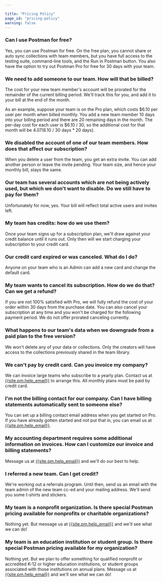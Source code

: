 ```yaml
---

title: "Pricing Policy"
page_id: "pricing-policy"
warning: false
---
```


### Can I use Postman for free?

Yes, you can use Postman for free. On the free plan, you cannot share or auto sync collections with team members, but you have full access to the testing suite, command-line tools, and the Run in Postman button. You also have the option to try out Postman Pro for free for 30 days with your team.

### We need to add someone to our team. How will that be billed?

The cost for your new team member's account will be prorated for the remainder of the current billing period. We'll track this for you, and add it to your bill at the end of the month.

As an example, suppose your team is on the Pro plan, which costs $6.10 per user per month when billed monthly. You add a new team member 10 days into your billing period and there are 20 remaining days in the month. The per-day cost for each user is $6.10 / 30, so the additional cost for that month will be $4.07 ($6.10 / 30 days \* 20 days).

### We disabled the account of one of our team members. How does that affect our subscription?

When you delete a user from the team, you get an extra invite. You can add another person or leave the invite pending. Your team size, and hence your monthly bill, stays the same.

### Our team has several accounts which are not being actively used, but which we don't want to disable. Do we still have to pay for them?

Unfortunately for now, yes. Your bill will reflect total active users and invites left.

### My team has credits: how do we use them?

Once your team signs up for a subscription plan, we'll draw against your credit balance until it runs out. Only then will we start charging your subscription to your credit card.

### Our credit card expired or was canceled. What do I do?

Anyone on your team who is an Admin can add a new card and change the default card.

### My team wants to cancel its subscription. How do we do that? Can we get a refund?

If you are not 100% satisfied with Pro, we will fully refund the cost of your order within 30 days from the purchase date. You can also cancel your subscription at any time and you won't be charged for the following payment period. We do not offer prorated canceling currently.

### What happens to our team's data when we downgrade from a paid plan to the free version?

We won't delete any of your data or collections. Only the creators will have access to the collections previously shared in the team library.

### We can't pay by credit card. Can you invoice my company?

We can invoice large teams who subscribe to a yearly plan. Contact us at [{{site.pm.help_email}}][0] to arrange this. All monthly plans must be paid by credit card.

### I'm not the billing contact for our company. Can I have billing statements automatically sent to someone else?

You can set up a billing contact email address when you get started on Pro. If you have already gotten started and not put that in, you can email us at [{{site.pm.help_email}}][0].

### My accounting department requires some additional information on invoices. How can I customize our invoice and billing statements?

Message us at [{{site.pm.help_email}}][0] and we'll do our best to help.

### I referred a new team. Can I get credit?

We're working out a referrals program. Until then, send us an email with the team admin of the new team cc-ed and your mailing address. We'll send you some t-shirts and stickers.

### My team is a nonprofit organization. Is there special Postman pricing available for nonprofits or charitable organizations?

Nothing yet. But message us at [{{site.pm.help_email}}][0] and we'll see what we can do!

### My team is an education institution or student group. Is there special Postman pricing available for my organization?

Nothing yet. But we plan to offer something for qualified nonprofit or accredited K-12 or higher education institutions, or student groups associated with those institutions on annual plans. Message us at [{{site.pm.help_email}}][0] and we'll see what we can do!


[0]: mailto:{{site.pm.help_email}}
